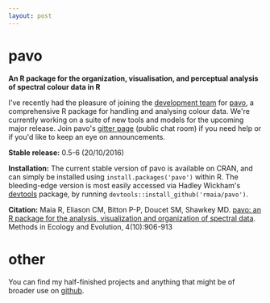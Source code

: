 ```yaml
---
layout: post
---
```

# pavo

**An R package for the organization, visualisation, and perceptual analysis of spectral colour data in R**

I've recently had the pleasure of joining the [development team](http://rafaelmaia.net/pavo/) for [pavo](https://github.com/rmaia/pavo), a comprehensive R package for handling and analysing colour data. We're currently working on a suite of new tools and models for the upcoming major release. Join pavo's [gitter page](https://gitter.im/r-pavo/help) (public chat room) if you need help or if you'd like to keep an eye on announcements.

**Stable release:** 0.5-6 (20/10/2016)

**Installation:** The current stable version of pavo is available on CRAN, and can simply be installed using ```install.packages('pavo')``` within R. The bleeding-edge version is most easily accessed via Hadley Wickham's [devtools](https://github.com/hadley/devtools) package, by running ```devtools::install_github('rmaia/pavo')```.  

**Citation:** Maia R, Eliason CM, Bitton P-P, Doucet SM, Shawkey MD. [pavo: an R package for the analysis, visualization and organization of spectral data](http://dx.doi.org/10.1111/2041-210X.12069). Methods in Ecology and Evolution, 4(10):906-913

# other

You can find my half-finished projects and anything that might be of broader use on [github](https://github.com/thomased).
